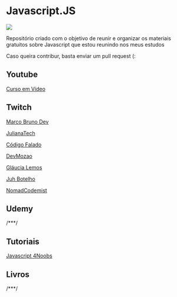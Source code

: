 # Javascript.JS

<img src="https://rafaelomarques.files.wordpress.com/2016/05/logo-javascript.png" />

<p>Repositório criado com o objetivo de reunir e organizar os materiais gratuitos sobre Javascript que estou reunindo nos meus estudos</p>
<p>Caso queira contribur, basta enviar um pull request (:</p>

## Youtube

<a href="https://www.youtube.com/playlist?list=PLHz_AreHm4dlsK3Nr9GVvXCbpQyHQl1o1">Curso em Vídeo</a>
  
## Twitch

<p><a href="https://www.twitch.tv/marcobrunodev/">Marco Bruno Dev</a></p>
<p><a href="https://www.twitch.tv/julianatech">JulianaTech</a></p>
<p><a href="https://www.twitch.tv/codigofalado">Código Falado</a></p>
<p><a href="https://www.twitch.tv/devmozao">DevMozao</a></p>
<p><a href="https://www.twitch.tv/glaucia_lemos86">Gláucia Lemos</a></p>
<p><a href="https://www.twitch.tv/juhbotelho">Juh Botelho</a></p>
<p><a href="https://www.twitch.tv/nomadcodemist">NomadCodemist</a></p>

## Udemy

/***/

## Tutoriais

<p><a href="https://github.com/ThiagoDellaNoce/javascript4noobs">Javascript 4Noobs</a></p>

## Livros

/***/
